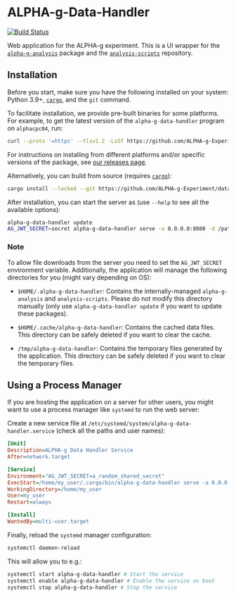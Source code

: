 # ALPHA-g-Data-Handler

[![Build Status](https://github.com/ALPHA-g-Experiment/data-handler/actions/workflows/build.yml/badge.svg)](https://github.com/ALPHA-g-Experiment/data-handler/actions/workflows/build.yml)

Web application for the ALPHA-g experiment. This is a UI wrapper for the
[`alpha-g-analysis`](https://github.com/ALPHA-g-Experiment/alpha-g/tree/main/analysis)
package and the
[`analysis-scripts`](https://github.com/ALPHA-g-Experiment/analysis-scripts/tree/main)
repository.

## Installation

Before you start, make sure you have the following installed on your system:
Python 3.9+,
[`cargo`](https://doc.rust-lang.org/cargo/getting-started/installation.html),
and the `git` command.

To facilitate installation, we provide pre-built binaries for some platforms.
For example, to get the latest version of the `alpha-g-data-handler` program on
`alphacpc04`, run:

```sh
curl --proto '=https' --tlsv1.2 -LsSf https://github.com/ALPHA-g-Experiment/data-handler/releases/latest/download/alpha-g-data-handler-installer.sh | sh
```

For instructions on installing from different platforms and/or specific versions
of the package, see
[our releases page](https://github.com/ALPHA-g-Experiment/data-handler/releases).

Alternatively, you can build from source (requires
[`cargo`](https://doc.rust-lang.org/cargo/getting-started/installation.html)):

```bash
cargo install --locked --git https://github.com/ALPHA-g-Experiment/data-handler.git
```

After installation, you can start the server as (use `--help` to see all the
available options):

```bash
alpha-g-data-handler update
AG_JWT_SECRET=secret alpha-g-data-handler serve -a 0.0.0.0:8080 -d /path/to/midas/files
```

### Note

To allow file downloads from the server you need to set the `AG_JWT_SECRET`
environment variable. Additionally, the application will manage the following
directories for you (might vary depending on OS):

- `$HOME/.alpha-g-data-handler`: Contains the internally-managed
  `alpha-g-analysis` and `analysis-scripts`. Please do not modify this directory
  manually (only use `alpha-g-data-handler update` if you want to update these
  packages).

- `$HOME/.cache/alpha-g-data-handler`: Contains the cached data files. This
  directory can be safely deleted if you want to clear the cache.

- `/tmp/alpha-g-data-handler`: Contains the temporary files generated by the
  application. This directory can be safely deleted if you want to clear the
  temporary files.

## Using a Process Manager

If you are hosting the application on a server for other users, you might want
to use a process manager like `systemd` to run the web server:

Create a new service file at `/etc/systemd/system/alpha-g-data-handler.service`
(check all the paths and user names):

```ini
[Unit]
Description=ALPHA-g Data Handler Service
After=network.target

[Service]
Environment="AG_JWT_SECRET=a_random_shared_secret"
ExecStart=/home/my_user/.cargo/bin/alpha-g-data-handler serve -a 0.0.0.0:8080 -d /path/to/midas/files
WorkingDirectory=/home/my_user
User=my_user
Restart=always

[Install]
WantedBy=multi-user.target
```

Finally, reload the `systemd` manager configuration:

```bash
systemctl daemon-reload
```

This will allow you to e.g.:

```bash
systemctl start alpha-g-data-handler # Start the service
systemctl enable alpha-g-data-handler # Enable the service on boot
systemctl stop alpha-g-data-handler # Stop the service
```
